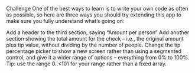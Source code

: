 Challenge
One of the best ways to learn is to write your own code as often as possible, so here are three ways you should try extending this app to make sure you fully understand what’s going on:

Add a header to the third section, saying “Amount per person”
Add another section showing the total amount for the check – i.e., the original amount plus tip value, without dividing by the number of people.
Change the tip percentage picker to show a new screen rather than using a segmented control, and give it a wider range of options – everything from 0% to 100%. Tip: use the range 0..<101 for your range rather than a fixed array.
